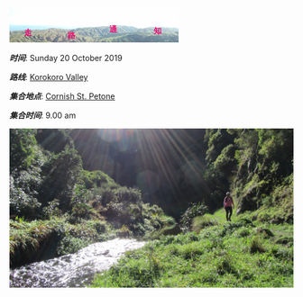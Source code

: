 ![skyline](_images/skyline2.png)

***时间***: Sunday 20 October 2019

***路线***: [Korokoro Valley](http://tracks.org.nz/track/show/99)

***集合地点***: [Cornish St. Petone](https://www.google.co.nz/maps/place/41%C2%B013'19.9%22S+174%C2%B051'40.1%22E/@-41.2221884,174.8602101,18.19z/data=!4m5!3m4!1s0x0:0x0!8m2!3d-41.222193!4d174.861149)

***集合时间***: 9.00 am






![korokoro1](_images/korokoro1.jpg)


